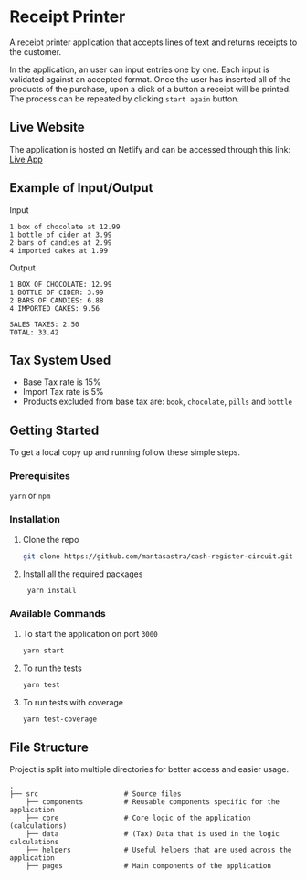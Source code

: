# Receipt Printer

A receipt printer application that accepts lines of text
and returns receipts to the customer.

In the application, an user can input entries one by one.
Each input is validated against an accepted format.
Once the user has inserted all of the products of the purchase,
upon a click of a button a receipt will be printed.
The process can be repeated by clicking `start again` button.

## Live Website

The application is hosted on Netlify and can be accessed through this link:
[Live App](https://receipt-printer.netlify.app)

## Example of Input/Output

Input

```text
1 box of chocolate at 12.99
1 bottle of cider at 3.99
2 bars of candies at 2.99
4 imported cakes at 1.99
```

Output

```text
1 BOX OF CHOCOLATE: 12.99
1 BOTTLE OF CIDER: 3.99
2 BARS OF CANDIES: 6.88
4 IMPORTED CAKES: 9.56

SALES TAXES: 2.50
TOTAL: 33.42
```

## Tax System Used

- Base Tax rate is 15%
- Import Tax rate is 5%
- Products excluded from base tax are: `book`, `chocolate`, `pills` and `bottle`

## Getting Started

To get a local copy up and running follow these simple steps.

### Prerequisites

`yarn` or `npm`

### Installation

1. Clone the repo
   ```sh
   git clone https://github.com/mantasastra/cash-register-circuit.git
   ```
2. Install all the required packages
   ```sh
    yarn install
   ```

### Available Commands

1. To start the application on port `3000`

   ```sh
   yarn start
   ```

2. To run the tests

   ```sh
   yarn test
   ```

3. To run tests with coverage
   ```sh
   yarn test-coverage
   ```

## File Structure

Project is split into multiple directories for better access and easier usage.

    .
    ├── src                     # Source files
        ├── components          # Reusable components specific for the application
        ├── core                # Core logic of the application (calculations)
        ├── data                # (Tax) Data that is used in the logic calculations
        ├── helpers             # Useful helpers that are used across the application
        ├── pages               # Main components of the application
